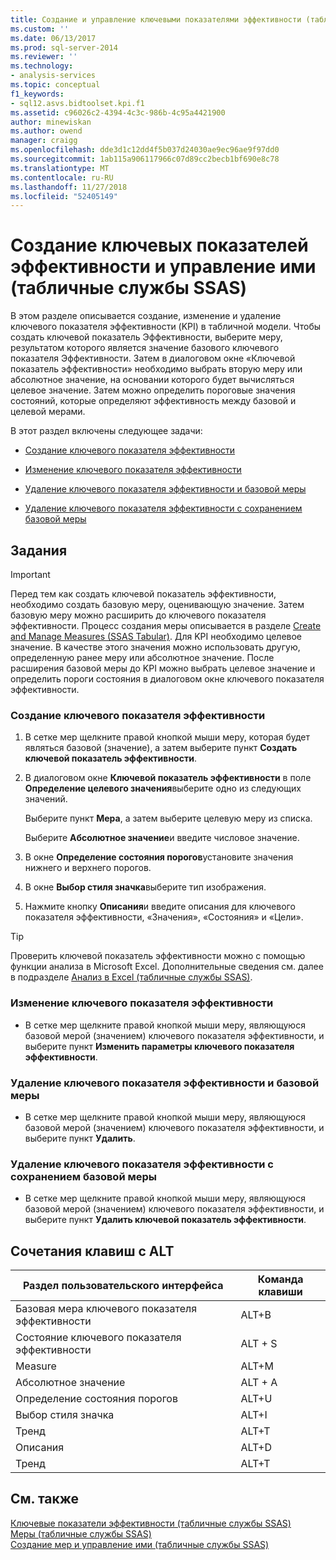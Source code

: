 ```yaml
---
title: Создание и управление ключевыми показателями эффективности (табличные службы SSAS) | Документация Майкрософт
ms.custom: ''
ms.date: 06/13/2017
ms.prod: sql-server-2014
ms.reviewer: ''
ms.technology:
- analysis-services
ms.topic: conceptual
f1_keywords:
- sql12.asvs.bidtoolset.kpi.f1
ms.assetid: c96026c2-4394-4c3c-986b-4c95a4421900
author: minewiskan
ms.author: owend
manager: craigg
ms.openlocfilehash: dde3d1c12dd4f5b037d24030ae9ec96ae9f97dd0
ms.sourcegitcommit: 1ab115a906117966c07d89cc2becb1bf690e8c78
ms.translationtype: MT
ms.contentlocale: ru-RU
ms.lasthandoff: 11/27/2018
ms.locfileid: "52405149"
---
```

# <a name="create-and-manage-kpis-ssas-tabular"></a>Создание ключевых показателей эффективности и управление ими (табличные службы SSAS)
  В этом разделе описывается создание, изменение и удаление ключевого показателя эффективности (KPI) в табличной модели. Чтобы создать ключевой показатель Эффективности, выберите меру, результатом которого является значение базового ключевого показателя Эффективности. Затем в диалоговом окне «Ключевой показатель эффективности» необходимо выбрать вторую меру или абсолютное значение, на основании которого будет вычисляться целевое значение. Затем можно определить пороговые значения состояний, которые определяют эффективность между базовой и целевой мерами.  
  
 В этот раздел включены следующее задачи:  
  
-   [Создание ключевого показателя эффективности](#bkmk_create_KPI)  
  
-   [Изменение ключевого показателя эффективности](#bkmk_edit_KPI)  
  
-   [Удаление ключевого показателя эффективности и базовой меры](#bkmk_delete)  
  
-   [Удаление ключевого показателя эффективности с сохранением базовой меры](#bkmk_delete_KPI)  
  
## <a name="tasks"></a>Задания  
  
> [!IMPORTANT]  
>  Перед тем как создать ключевой показатель эффективности, необходимо создать базовую меру, оценивающую значение. Затем базовую меру можно расширить до ключевого показателя эффективности. Процесс создания меры описывается в разделе [Create and Manage Measures &#40;SSAS Tabular&#41;](measures-ssas-tabular.md). Для KPI необходимо целевое значение. В качестве этого значения можно использовать другую, определенную ранее меру или абсолютное значение. После расширения базовой меры до KPI можно выбрать целевое значение и определить пороги состояния в диалоговом окне ключевого показателя эффективности.  
  
###  <a name="bkmk_create_KPI"></a> Создание ключевого показателя эффективности  
  
1.  В сетке мер щелкните правой кнопкой мыши меру, которая будет являться базовой (значение), а затем выберите пункт **Создать ключевой показатель эффективности**.  
  
2.  В диалоговом окне **Ключевой показатель эффективности** в поле **Определение целевого значения**выберите одно из следующих значений.  
  
     Выберите пункт **Мера**, а затем выберите целевую меру из списка.  
  
     Выберите **Абсолютное значение**и введите числовое значение.  
  
3.  В окне **Определение состояния порогов**установите значения нижнего и верхнего порогов.  
  
4.  В окне **Выбор стиля значка**выберите тип изображения.  
  
5.  Нажмите кнопку **Описания**и введите описания для ключевого показателя эффективности, «Значения», «Состояния» и «Цели».  
  
> [!TIP]  
>  Проверить ключевой показатель эффективности можно с помощью функции анализа в Microsoft Excel. Дополнительные сведения см. далее в подразделе [Анализ в Excel (табличные службы SSAS)](analyze-in-excel-ssas-tabular.md).  
  
###  <a name="bkmk_edit_KPI"></a> Изменение ключевого показателя эффективности  
  
-   В сетке мер щелкните правой кнопкой мыши меру, являющуюся базовой мерой (значением) ключевого показателя эффективности, и выберите пункт **Изменить параметры ключевого показателя эффективности**.  
  
###  <a name="bkmk_delete"></a> Удаление ключевого показателя эффективности и базовой меры  
  
-   В сетке мер щелкните правой кнопкой мыши меру, являющуюся базовой мерой (значением) ключевого показателя эффективности, и выберите пункт **Удалить**.  
  
###  <a name="bkmk_delete_KPI"></a> Удаление ключевого показателя эффективности с сохранением базовой меры  
  
-   В сетке мер щелкните правой кнопкой мыши меру, являющуюся базовой мерой (значением) ключевого показателя эффективности, и выберите пункт **Удалить ключевой показатель эффективности**.  
  
## <a name="alt-shortcuts"></a>Сочетания клавиш с ALT  
  
|Раздел пользовательского интерфейса|Команда клавиши|  
|----------------|-----------------|  
|Базовая мера ключевого показателя эффективности|ALT+B|  
|Состояние ключевого показателя эффективности|ALT + S|  
|Measure|ALT+M|  
|Абсолютное значение|ALT + A|  
|Определение состояния порогов|ALT+U|  
|Выбор стиля значка|ALT+I|  
|Тренд|ALT+T|  
|Описания|ALT+D|  
|Тренд|ALT+T|  
  
## <a name="see-also"></a>См. также  
 [Ключевые показатели эффективности (табличные службы SSAS)](kpis-ssas-tabular.md)   
 [Меры (табличные службы SSAS)](measures-ssas-tabular.md)   
 [Создание мер и управление ими (табличные службы SSAS)](create-and-manage-measures-ssas-tabular.md)  
  
  
